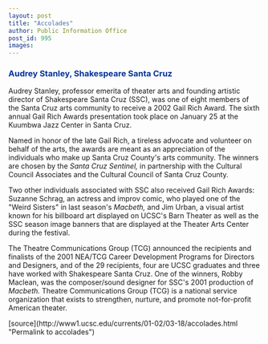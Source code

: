 ```yaml
---
layout: post
title: "Accolades"
author: Public Information Office
post_id: 995
images:
---
```


<h3>
  <font color="#003399">Audrey Stanley, Shakespeare Santa Cruz</font>
</h3>
<p>
  Audrey Stanley, professor emerita of theater arts and founding artistic director of Shakespeare Santa Cruz (SSC), was one of eight members of the Santa Cruz arts community to receive a 2002 Gail Rich Award. The sixth annual Gail Rich Awards presentation took place on January 25 at the Kuumbwa Jazz Center in Santa Cruz.
</p>
<p>
  Named in honor of the late Gail Rich, a tireless advocate and volunteer on behalf of the arts, the awards are meant as an appreciation of the individuals who make up Santa Cruz County's arts community. The winners are chosen by the <i>Santa Cruz</i> <i>Sentinel,</i> in partnership with the Cultural Council Associates and the Cultural Council of Santa Cruz County.
</p>
<p>
  Two other individuals associated with SSC also received Gail Rich Awards: Suzanne Schrag, an actress and improv comic, who played one of the "Weird Sisters" in last season's <i>Macbeth,</i> and Jim Urban, a visual artist known for his billboard art displayed on UCSC's Barn Theater as well as the SSC season image banners that are displayed at the Theater Arts Center during the festival.
</p>
<p>
  The Theatre Communications Group (TCG) announced the recipients and finalists of the 2001 NEA/TCG Career Development Programs for Directors and Designers, and of the 29 recipients, four are UCSC graduates and three have worked with Shakespeare Santa Cruz. One of the winners, Robby Maclean, was the composer/sound designer for SSC's 2001 production of <i>Macbeth.</i> Theatre Communications Group (TCG) is a national service organization that exists to strengthen, nurture, and promote not-for-profit American theater.
</p>
<p>
  </p>
<p>

</p>
[source](http://www1.ucsc.edu/currents/01-02/03-18/accolades.html "Permalink to accolades")
